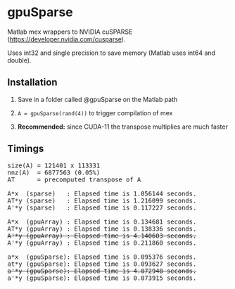 # gpuSparse

Matlab mex wrappers to NVIDIA cuSPARSE (https://developer.nvidia.com/cusparse).


Uses int32 and single precision to save memory (Matlab uses int64 and double).


## Installation


1. Save in a folder called @gpuSparse on the Matlab path

2. ```A = gpuSparse(rand(4))``` to trigger compilation of mex

3. <b>Recommended:</b> since CUDA-11 the transpose multiplies are much faster


## Timings
<pre>
size(A) = 121401 x 113331
nnz(A)  = 6877563 (0.05%)
AT      = precomputed transpose of A

A*x  (sparse)   : Elapsed time is 1.056144 seconds.
AT*y (sparse)   : Elapsed time is 1.216099 seconds.
A'*y (sparse)   : Elapsed time is 0.117227 seconds.

A*x  (gpuArray) : Elapsed time is 0.134681 seconds.
AT*y (gpuArray) : Elapsed time is 0.138336 seconds.
<s>A'*y (gpuArray) : Elapsed time is 4.140603 seconds.</s>
A'*y (gpuArray) : Elapsed time is 0.211860 seconds.

a*x  (gpuSparse): Elapsed time is 0.095376 seconds.
at*y (gpuSparse): Elapsed time is 0.093627 seconds.
<s>a'*y (gpuSparse): Elapsed time is 4.872948 seconds.</s>
a'*y (gpuSparse): Elapsed time is 0.073915 seconds.
</pre>
